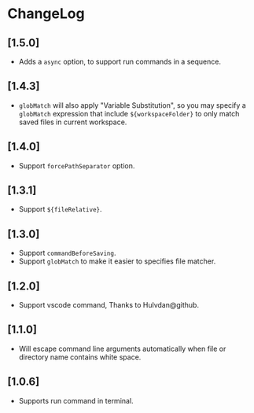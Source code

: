 # ChangeLog


## [1.5.0]

 - Adds a `async` option, to support run commands in a sequence.


## [1.4.3]

 - `globMatch` will also apply "Variable Substitution", so you may specify a `globMatch` expression that include `${workspaceFolder}` to only match saved files in current workspace.


## [1.4.0]

 - Support `forcePathSeparator` option.


## [1.3.1]

 - Support `${fileRelative}`.


## [1.3.0]

 - Support `commandBeforeSaving`.
 - Support `globMatch` to make it easier to specifies file matcher.


## [1.2.0]

 - Support vscode command, Thanks to Hulvdan@github.


## [1.1.0]

 - Will escape command line arguments automatically when file or directory name contains white space.


## [1.0.6]

 - Supports run command in terminal.